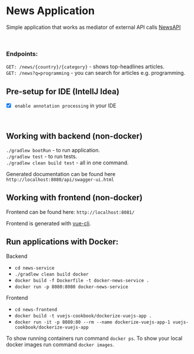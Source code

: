 # News Application

Simple application that works as mediator of external API calls [NewsAPI](https://newsapi.org/docs/endpoints/top-headlines)

<BR>
  
### Endpoints:
`GET: /news/{country}/{category}` - shows top-headlines articles. <BR>
`GET: /news?q=programming` - you can search for articles e.g. programming.

## Pre-setup for IDE (IntellJ Idea)
- [x] `enable annotation processing` in your IDE

<BR>

## Working with backend (non-docker)

`./gradlew bootRun` - to run application. <BR>
`./gradlew test` - to run tests. <BR>
`./gradlew clean build test` - all in one command. <BR>

Generated documentation can be found here `http://localhost:8080/api/swagger-ui.html`


## Working with frontend (non-docker)

Frontend can be found here: `http://localhost:8081/`

Frontend is generated with [vue-cli](https://cli.vuejs.org/guide/creating-a-project.html#vue-create).


## Run applications with Docker:

Backend
- `cd news-service` 
- `./gradlew clean build docker`
- `docker build -f Dockerfile -t docker-news-service .`
- `docker run -p 8080:8080 docker-news-service`

Frontend
- `cd news-frontend`
- `docker build -t vuejs-cookbook/dockerize-vuejs-app .`
- `docker run -it -p 8080:80 --rm --name dockerize-vuejs-app-1 vuejs-cookbook/dockerize-vuejs-app`

To show running containers run command `docker ps`.
To show your local docker images run command `docker images`.


